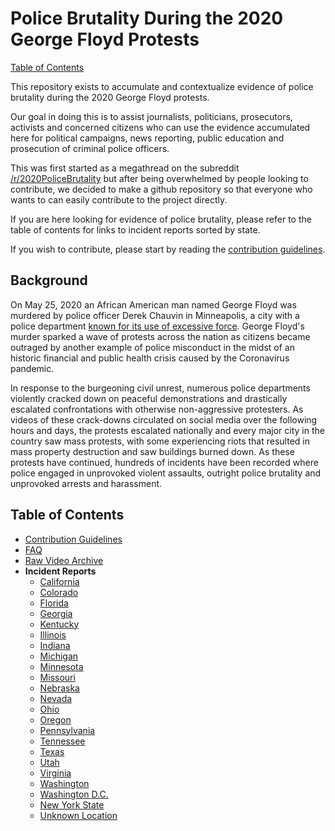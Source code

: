 # Police Brutality During the 2020 George Floyd Protests

[Table of Contents](#Table-of-Contents)

This repository exists to accumulate and contextualize evidence of police brutality during the 2020 George Floyd protests.

Our goal in doing this is to assist journalists, politicians, prosecutors, activists and concerned citizens who can use the evidence accumulated here for political campaigns, news reporting, public education and prosecution of criminal police officers.

This was first started as a megathread on the subreddit [/r/2020PoliceBrutality](https://www.reddit.com/r/2020PoliceBrutality) but after being overwhelmed by people looking to contribute, we decided to make a github repository so that everyone who wants to can easily contribute to the project directly.

If you are here looking for evidence of police brutality, please refer to the table of contents for links to incident reports sorted by state.

If you wish to contribute, please start by reading the [contribution guidelines](./CONTRIBUTING.md).

## Background

On May 25, 2020 an African American man named George Floyd was murdered by police officer Derek Chauvin in Minneapolis, a city with a police department [known for its use of excessive force](https://www.nytimes.com/2020/05/27/us/minneapolis-police.html). George Floyd's murder sparked a wave of protests across the nation as citizens became outraged by another example of police misconduct in the midst of an historic financial and public health crisis caused by the Coronavirus pandemic.

In response to the burgeoning civil unrest, numerous police departments violently cracked down on peaceful demonstrations and drastically escalated confrontations with otherwise non-aggressive protesters. As videos of these crack-downs circulated on social media over the following hours and days, the protests escalated nationally and every major city in the country saw mass protests, with some experiencing riots that resulted in mass property destruction and saw buildings burned down.
As these protests have continued, hundreds of incidents have been recorded where police engaged in unprovoked violent assaults, outright police brutality and unprovoked arrests and harassment.

## Table of Contents

* [Contribution Guidelines](./CONTRIBUTING.md)
* [FAQ](./CONTRIBUTING.md#Frequently-Asked-Questions)
* [Raw Video Archive](https://github.com/pb-files/pb-videos)
* **Incident Reports**
  * [California](./California.md)
  * [Colorado](./Colorado.md)
  * [Florida](./Florida.md)
  * [Georgia](./Georgia.md)
  * [Kentucky](./Kentucky.md)
  * [Illinois](./Illinois.md)
  * [Indiana](./Indiana.md)
  * [Michigan](./Michigan.md)
  * [Minnesota](./Minnesota.md)
  * [Missouri](./Missouri.md)
  * [Nebraska ](./Nebraska.md)
  * [Nevada](./Nevada.md)
  * [Ohio](./Ohio.md)
  * [Oregon](./Oregon.md)
  * [Pennsylvania](./Pennsylvania.md)
  * [Tennessee](./Tennessee.md)
  * [Texas](./Texas.md)
  * [Utah](./Utah.md)
  * [Virginia](./Virginia.md)
  * [Washington](./Washington.md)
  * [Washington D.C.](./Washington-DC.md)
  * [New York State](./New%20York.md)
  * [Unknown Location](./Unknown-Location.md)

